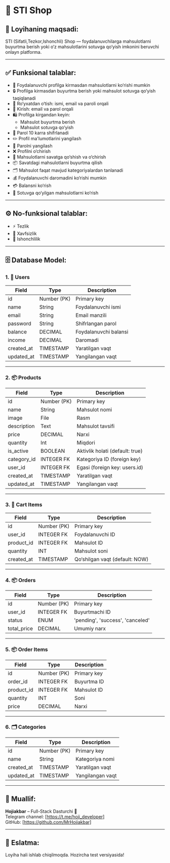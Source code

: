 # 🛒 STI Shop

## 📌 Loyihaning maqsadi:
STI (Sifatli,Tezkor,Ishonchli) Shop — foydalanuvchilarga mahsulotlarni buyurtma berish yoki o‘z mahsulotlarini sotuvga qo‘yish imkonini beruvchi onlayn platforma.

---

## ✅ Funksional talablar:

- 👀 Foydalanuvchi profilga kirmasdan mahsulotlarni ko‘rishi mumkin
- 🔒 Profilga kirmasdan buyurtma berish yoki mahsulot sotuvga qo‘yish taqiqlanadi
- 📝 Ro‘yxatdan o‘tish: ismi, email va paroli orqali
- 🔐 Kirish: email va parol orqali
- 🛍 Profilga kirgandan keyin:
  - Mahsulot buyurtma berish
  - Mahsulot sotuvga qo‘yish
- 🔑 Parol 10 karra shifrlanadi
- ✏️ Profil ma'lumotlarini yangilash
- 🔄 Parolni yangilash
- ❌ Profilni o‘chirish
- 🧺 Mahsulotlarni savatga qo‘shish va o‘chirish
- 📦 Savatdagi mahsulotlarni buyurtma qilish
- 🗂 Mahsulot faqat mavjud kategoriyalardan tanlanadi
- 💰 Foydalanuvchi daromadini ko‘rishi mumkin
- 💳 Balansni ko‘rish
- 🛒 Sotuvga qo‘yilgan mahsulotlarni ko‘rish

---

## ⚙️ No-funksional talablar:

- ⚡ Tezlik
- 🔐 Xavfsizlik
- 🤝 Ishonchlilik

---

## 🗄 Database Model:

### 1. 🧑 Users
| Field        | Type        | Description                   |
|--------------|-------------|-------------------------------|
| id           | Number (PK) | Primary key                   |
| name         | String      | Foydalanuvchi ismi            |
| email        | String      | Email manzili                 |
| password     | String      | Shifrlangan parol             |
| balance      | DECIMAL     | Foydalanuvchi balansi         |
| income       | DECIMAL     | Daromadi                      |
| created_at   | TIMESTAMP   | Yaratilgan vaqt               |
| updated_at   | TIMESTAMP   | Yangilangan vaqt              |

---

### 2. 📦 Products
| Field        | Type         | Description                         |
|--------------|--------------|-------------------------------------|
| id           | Number (PK)  | Primary key                         |
| name         | String       | Mahsulot nomi                       |
| image        | File         | Rasm                               |
| description  | Text         | Mahsulot tavsifi                    |
| price        | DECIMAL      | Narxi                              |
| quantity     | Int          | Miqdori                            |
| is_active    | BOOLEAN      | Aktivlik holati (default: true)    |
| category_id  | INTEGER FK   | Kategoriya ID (foreign key)         |
| user_id      | INTEGER FK   | Egasi (foreign key: users.id)       |
| created_at   | TIMESTAMP    | Yaratilgan vaqt                    |
| updated_at   | TIMESTAMP    | Yangilangan vaqt                   |

---

### 3. 🧺 Cart Items
| Field        | Type         | Description                          |
|--------------|--------------|--------------------------------------|
| id           | Number (PK)  | Primary key                          |
| user_id      | INTEGER FK   | Foydalanuvchi ID                     |
| product_id   | INTEGER FK   | Mahsulot ID                          |
| quantity     | INT          | Mahsulot soni                        |
| created_at   | TIMESTAMP    | Qo‘shilgan vaqt (default: NOW)       |
---

### 4. 📦 Orders
| Field        | Type         | Description                          |
|--------------|--------------|--------------------------------------|
| id           | Number (PK)  | Primary key                          |
| user_id      | INTEGER FK   | Buyurtmachi ID                       |
| status       | ENUM         | 'pending', 'success', 'canceled'     |
| total_price  | DECIMAL      | Umumiy narx                          |

---

### 5. 📦 Order Items
| Field        | Type         | Description                          |
|--------------|--------------|--------------------------------------|
| id           | Number (PK)  | Primary key                          |
| order_id     | INTEGER FK   | Buyurtma ID                          |
| product_id   | INTEGER FK   | Mahsulot ID                          |
| quantity     | INT          | Soni                                 |
| price        | DECIMAL      | Narxi                                |

---

### 6. 🗂 Categories
| Field        | Type         | Description                          |
|--------------|--------------|--------------------------------------|
| id           | Number (PK)  | Primary key                          |
| name         | String       | Kategoriya nomi                      |
| created_at   | TIMESTAMP    | Yaratilgan vaqt                      |
| updated_at   | TIMESTAMP    | Yangilangan vaqt                    |

---

## 📣 Muallif:
**Hojiakbar** – Full-Stack Dasturchi 🚀  
Telegram channel: [https://t.me/hoji_developer]  
GitHub: [https://github.com/MrHojiakbar]

---

## 📌 Eslatma:
Loyiha hali ishlab chiqilmoqda. Hozircha test versiyasida!

